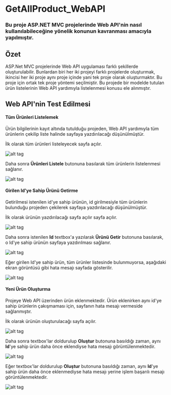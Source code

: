 # GetAllProduct_WebAPI

<h3>Bu proje ASP.NET MVC projelerinde Web API'nin nasıl kullanılabileceğine yönelik konunun kavranması amacıyla yapılmıştır.</h3>

## Özet

ASP.Net MVC projelerinde Web API uygulaması farklı şekillerde oluşturulabilir. Bunlardan biri her iki projeyi farklı projelerde oluşturmak, ikincisi her iki proje aynı proje içinde yani tek proje olarak oluşturmaktır. Bu proje için ortak tek proje yöntemi seçilmiştir. Bu projede bir modelde tutulan ürün listelerinin Web API yardımıyla listelenmesi konusu ele alınmıştır.

## Web API'nin Test Edilmesi

#### Tüm Ürünleri Listelemek

Ürün bilgilerinin kayıt altında tutulduğu projeden, Web API yardımıyla tüm ürünlerin çekilip liste halinde sayfaya yazdırılacağı düşünülmüştür. 

İlk olarak tüm ürünleri listeleyecek sayfa açılır.

![alt tag](https://github.com/bsokat/GetAllProducts_WebAPI/blob/master/Source/GetAllProducts1.png)

Daha sonra **Ürünleri Listele** butonuna basılarak tüm ürünlerin listelenmesi sağlanır.

![alt tag](https://github.com/bsokat/GetAllProducts_WebAPI/blob/master/Source/GetAllProducts1.png)

#### Girilen Id'ye Sahip Ürünü Getirme

Getirilmesi istenilen id'ye sahip ürünün, id girilmesiyle tüm ürünlerin bulunduğu projeden çekilerek sayfaya yazdırılacağı düşünülmüştür.

İlk olarak ürünün yazdırılacağı sayfa açılır sayfa açılır.

![alt tag](https://github.com/bsokat/GetAllProducts_WebAPI/blob/master/Source/GetWithId1.png)

Daha sonra istenilen **Id** textbox'a yazılarak **Ürünü Getir** butonuna basılarak, o Id'ye sahip ürünün sayfaya yazdırılması sağlanır.

![alt tag](https://github.com/bsokat/GetAllProducts_WebAPI/blob/master/Source/GetWithId2.png)

Eğer girilen Id'ye sahip ürün, tüm ürünler listesinde bulunmuyorsa, aşağıdaki ekran görüntüsü gibi hata mesajı sayfada gösterilir.

![alt tag](https://github.com/bsokat/GetAllProducts_WebAPI/blob/master/Source/GetWithId4.png)

#### Yeni Ürün Oluşturma

Projeye Web API üzerinden ürün eklenmektedir. Ürün eklenirken aynı id'ye sahip ürünlerin çakışmaması için, sayfanın hata mesajı vermeside sağlanmıştır.

İlk olarak ürünün oluşturulacağı sayfa açılır.

![alt tag](https://github.com/bsokat/GetAllProducts_WebAPI/blob/master/Source/CreateProduct1.png)

Daha sonra textbox'lar doldurulup **Oluştur** butonuna basıldığı zaman, aynı **Id**'ye sahip ürün daha önce eklendiyse hata mesajı görüntülenmektedir.

![alt tag](https://github.com/bsokat/GetAllProducts_WebAPI/blob/master/Source/CreateProduct2.png)

Eğer textbox'lar doldurulup **Oluştur** butonuna basıldığı zaman, aynı **Id**'ye sahip ürün daha önce eklenmediyse hata mesajı yerine işlem başarılı mesajı görüntülenmektedir.

![alt tag](https://github.com/bsokat/GetAllProducts_WebAPI/blob/master/Source/CreateProduct3.png)